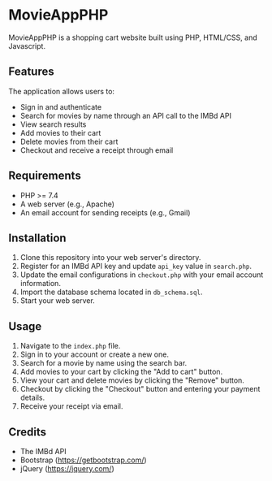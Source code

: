 # MovieAppPHP

MovieAppPHP is a shopping cart website built using PHP, HTML/CSS, and Javascript. 

## Features

The application allows users to:
- Sign in and authenticate
- Search for movies by name through an API call to the IMBd API
- View search results
- Add movies to their cart
- Delete movies from their cart
- Checkout and receive a receipt through email

## Requirements
- PHP >= 7.4
- A web server (e.g., Apache)
- An email account for sending receipts (e.g., Gmail)

## Installation

1. Clone this repository into your web server's directory.
2. Register for an IMBd API key and update `api_key` value in `search.php`.
3. Update the email configurations in `checkout.php` with your email account information.
4. Import the database schema located in `db_schema.sql`.
5. Start your web server.

## Usage
1. Navigate to the `index.php` file.
2. Sign in to your account or create a new one.
3. Search for a movie by name using the search bar.
4. Add movies to your cart by clicking the "Add to cart" button.
5. View your cart and delete movies by clicking the "Remove" button.
6. Checkout by clicking the "Checkout" button and entering your payment details.
7. Receive your receipt via email.

## Credits
- The IMBd API
- Bootstrap (https://getbootstrap.com/)
- jQuery (https://jquery.com/)

